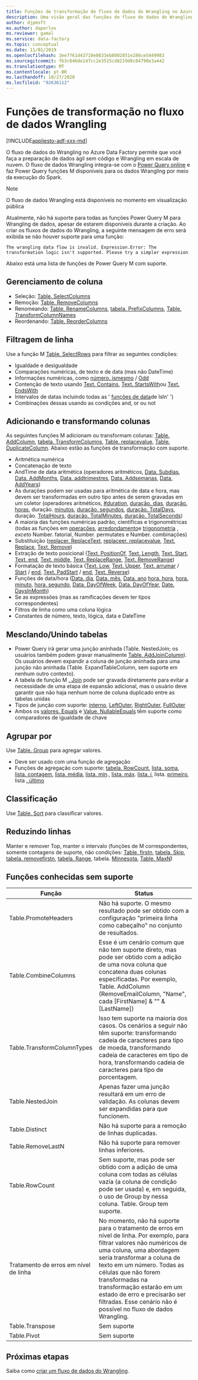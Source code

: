 ```yaml
---
title: Funções de transformação de fluxo de dados do Wrangling no Azure Data Factory
description: Uma visão geral das funções de fluxo de dados do Wrangling disponíveis no Azure Data Factory
author: djpmsft
ms.author: daperlov
ms.reviewer: gamal
ms.service: data-factory
ms.topic: conceptual
ms.date: 11/01/2019
ms.openlocfilehash: 3ee7761d43710e0833eb8002851e286ce5449983
ms.sourcegitcommit: fb3c846de147cc2e3515cd8219d8c84790e3a442
ms.translationtype: MT
ms.contentlocale: pt-BR
ms.lasthandoff: 10/27/2020
ms.locfileid: "92636112"
---
```

# <a name="transformation-functions-in-wrangling-data-flow"></a>Funções de transformação no fluxo de dados Wrangling

[!INCLUDE[appliesto-adf-xxx-md](includes/appliesto-adf-xxx-md.md)]

O fluxo de dados do Wrangling no Azure Data Factory permite que você faça a preparação de dados ágil sem código e Wrangling em escala de nuvem. O fluxo de dados Wrangling integra-se com o [Power Query online](/powerquery-m/power-query-m-reference) e faz Power Query funções M disponíveis para os dados Wrangling por meio da execução do Spark. 

> [!NOTE]
> O fluxo de dados Wrangling está disponíveis no momento em visualização pública

Atualmente, não há suporte para todas as funções Power Query M para Wrangling de dados, apesar de estarem disponíveis durante a criação. Ao criar os fluxos de dados do Wrangling, a seguinte mensagem de erro será exibida se não houver suporte para uma função:

`The wrangling data flow is invalid. Expression.Error: The transformation logic isn't supported. Please try a simpler expression`

Abaixo está uma lista de funções de Power Query M com suporte.

## <a name="column-management"></a>Gerenciamento de coluna

* Seleção: [Table. SelectColumns](/powerquery-m/table-selectcolumns)
* Remoção: [Table. RemoveColumns](/powerquery-m/table-removecolumns)
* Renomeando: [Table. RenameColumns](/powerquery-m/table-renamecolumns), [tabela. PrefixColumns](/powerquery-m/table-prefixcolumns), [Table. TransformColumnNames](/powerquery-m/table-transformcolumnnames)
* Reordenando: [Table. ReorderColumns](/powerquery-m/table-reordercolumns)

## <a name="row-filtering"></a>Filtragem de linha

Use a função M [Table. SelectRows](/powerquery-m/table-selectrows) para filtrar as seguintes condições:

* Igualdade e desigualdade
* Comparações numéricas, de texto e de data (mas não DateTime)
* Informações numéricas, como [número. ismesmo](/powerquery-m/number-iseven) / [Odd](/powerquery-m/number-iseven)
* Contenção de texto usando [Text. Contains](/powerquery-m/text-contains), [Text. StartsWith](/powerquery-m/text-startswith)ou [Text. EndsWith](/powerquery-m/text-endswith)
* Intervalos de datas incluindo todas as ' [funções de data](/powerquery-m/date-functions)de IsIn' ') 
* Combinações dessas usando as condições and, or ou not

## <a name="adding-and-transforming-columns"></a>Adicionando e transformando colunas

As seguintes funções M adicionam ou transformam colunas: [Table. AddColumn](/powerquery-m/table-addcolumn), [tabela. TransformColumns](/powerquery-m/table-transformcolumns), [Table. replacevalue](/powerquery-m/table-replacevalue), [Table. DuplicateColumn](/powerquery-m/table-duplicatecolumn). Abaixo estão as funções de transformação com suporte.

* Aritmética numérica
* Concatenação de texto
* AndTime de data aritmética (operadores aritméticos, [Data. Subdias](/powerquery-m/date-adddays), [Data. AddMonths](/powerquery-m/date-addmonths), [Data. addtrimestres](/powerquery-m/date-addquarters), [Data. Addsemanas](/powerquery-m/date-addweeks), [Data. AddYears](/powerquery-m/date-addyears))
* As durações podem ser usadas para aritmética de data e hora, mas devem ser transformadas em outro tipo antes de serem gravadas em um coletor (operadores aritméticos, [#duration](/powerquery-m/sharpduration), [duração. dias](/powerquery-m/duration-days), [duração. horas](/powerquery-m/duration-hours), duração. [minutos](/powerquery-m/duration-minutes), [duração. segundos](/powerquery-m/duration-seconds), [duração. TotalDays](/powerquery-m/duration-totaldays), duração. [TotalHours](/powerquery-m/duration-totalhours), [duração. TotalMinutes](/powerquery-m/duration-totalminutes), [duração. TotalSeconds](/powerquery-m/duration-totalseconds))    
* A maioria das funções numéricas padrão, científicas e trigonométricas (todas as funções em [operações](/powerquery-m/number-functions#operations), [arredondamento](/powerquery-m/number-functions#rounding)e [trigonometria](/powerquery-m/number-functions#trigonometry) , *exceto* Number. fatorial, Number. permutates e Number. combinações)
* Substituição ([replacer. ReplaceText](/powerquery-m/replacer-replacetext), [replaceer. replacevalue](/powerquery-m/replacer-replacevalue), [Text. Replace](/powerquery-m/text-replace), [Text. Remove](/powerquery-m/text-remove))
* Extração de texto posicional ([Text. PositionOf](/powerquery-m/text-positionof), [Text. Length](/powerquery-m/text-length), [Text. Start](/powerquery-m/text-start), [Text. end](/powerquery-m/text-end), [Text. middle](/powerquery-m/text-middle), [Text. ReplaceRange](/powerquery-m/text-replacerange), [Text. RemoveRange](/powerquery-m/text-removerange))
* Formatação de texto básica ([Text. Low](/powerquery-m/text-lower), [Text. Upper](/powerquery-m/text-upper), [Text. arrumar](/powerquery-m/text-trim) / [Start](/powerquery-m/text-trimstart) / [end](/powerquery-m/text-trimend), [Text. PadStart](/powerquery-m/text-padstart) / [end](/powerquery-m/text-padend), [Text. Reverse](/powerquery-m/text-reverse))
* Funções de data/hora ([Data. dia](/powerquery-m/date-day), [Data. mês](/powerquery-m/date-month), [Data. ano](/powerquery-m/date-year) [hora. hora](/powerquery-m/time-hour), [hora. minuto](/powerquery-m/time-minute), [hora. segundo](/powerquery-m/time-second), [Data. DayOfWeek](/powerquery-m/date-dayofweek), [Data. DayOfYear](/powerquery-m/date-dayofyear), [Date. DaysInMonth](/powerquery-m/date-daysinmonth))
* Se as expressões (mas as ramificações devem ter tipos correspondentes)
* Filtros de linha como uma coluna lógica
* Constantes de número, texto, lógica, data e DateTime

<a name="mergingjoining-tables"></a>Mesclando/Unindo tabelas
----------------------
* Power Query irá gerar uma junção aninhada (Table. NestedJoin; os usuários também podem gravar manualmente [Table. AddJoinColumn](/powerquery-m/table-addjoincolumn)).
    Os usuários devem expandir a coluna de junção aninhada para uma junção não aninhada (Table. ExpandTableColumn, sem suporte em nenhum outro contexto).
* A tabela de função M   [. Join](/powerquery-m/table-join) pode ser gravada diretamente para evitar a necessidade de uma etapa de expansão adicional, mas o usuário deve garantir que não haja nenhum nome de coluna duplicado entre as tabelas unidas
* Tipos de junção com suporte:   [interno](/powerquery-m/joinkind-inner),   [LeftOuter](/powerquery-m/joinkind-leftouter),   [RightOuter](/powerquery-m/joinkind-rightouter),   [FullOuter](/powerquery-m/joinkind-fullouter)
* Ambos os   [valores. Equals](/powerquery-m/value-equals) e   [Value. NullableEquals](/powerquery-m/value-nullableequals) têm suporte como comparadores de igualdade de chave

## <a name="group-by"></a>Agrupar por

Use [Table. Group](/powerquery-m/table-group) para agregar valores.
* Deve ser usado com uma função de agregação
* Funções de agregação com suporte:   [tabela. RowCount](/powerquery-m/table-rowcount),   [lista. soma](/powerquery-m/list-sum),   [lista. contagem](/powerquery-m/list-count),   [lista. média](/powerquery-m/list-average),   [lista. mín](/powerquery-m/list-min).,   [lista. máx](/powerquery-m/list-max).   [lista. i](/powerquery-m/list-standarddeviation), lista.   [primeiro](/powerquery-m/list-first), lista   [. último](/powerquery-m/list-last)

## <a name="sorting"></a>Classificação

Use [Table. Sort](/powerquery-m/table-sort) para classificar valores.

## <a name="reducing-rows"></a>Reduzindo linhas

Manter e remover Top, manter o intervalo (funções de M correspondentes, somente contagens de suporte, não condições: [Table. firstn](/powerquery-m/table-firstn), [tabela. Skip](/powerquery-m/table-skip), [tabela. removefirstn](/powerquery-m/table-removefirstn), [tabela. Range](/powerquery-m/table-range), tabela. [Minnesota](/powerquery-m/table-minn), [Table. MaxN](/powerquery-m/table-maxn))

## <a name="known-unsupported-functions"></a>Funções conhecidas sem suporte

| Função | Status |
| -- | -- |
| Table.PromoteHeaders | Não há suporte. O mesmo resultado pode ser obtido com a configuração "primeira linha como cabeçalho" no conjunto de resultados. |
| Table.CombineColumns | Esse é um cenário comum que não tem suporte direto, mas pode ser obtido com a adição de uma nova coluna que concatena duas colunas especificadas.  Por exemplo, Table. AddColumn (RemoveEmailColumn, "Name", cada [FirstName] & "" & [LastName]) |
| Table.TransformColumnTypes | Isso tem suporte na maioria dos casos. Os cenários a seguir não têm suporte: transformando cadeia de caracteres para tipo de moeda, transformando cadeia de caracteres em tipo de hora, transformando cadeia de caracteres para tipo de porcentagem. |
| Table.NestedJoin | Apenas fazer uma junção resultará em um erro de validação. As colunas devem ser expandidas para que funcionem. |
| Table.Distinct | Não há suporte para a remoção de linhas duplicadas. |
| Table.RemoveLastN | Não há suporte para remover linhas inferiores. |
| Table.RowCount | Sem suporte, mas pode ser obtido com a adição de uma coluna com todas as células vazia (a coluna de condição pode ser usada) e, em seguida, o uso de Group by nessa coluna. Table. Group tem suporte. | 
| Tratamento de erros em nível de linha | No momento, não há suporte para o tratamento de erros em nível de linha. Por exemplo, para filtrar valores não numéricos de uma coluna, uma abordagem seria transformar a coluna de texto em um número. Todas as células que não forem transformadas na transformação estarão em um estado de erro e precisarão ser filtradas. Esse cenário não é possível no fluxo de dados Wrangling. |
| Table.Transpose | Sem suporte |
| Table.Pivot | Sem suporte |

## <a name="next-steps"></a>Próximas etapas

Saiba como [criar um fluxo de dados do Wrangling](wrangling-data-flow-tutorial.md).